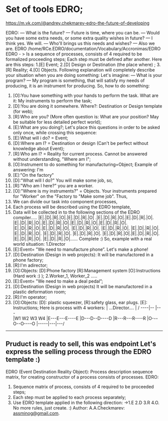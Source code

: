 # Set of tools EDRO;

https://m.vk.com/@andrey.chekmarev-edro-the-future-of-developing


EDRO:
— What is the future?
— Future is time, where you can be.
— Would you have some extra needs, or some extra quality wishes in future?
— I think yes. We will.
— Who'll brings us this needs and wishes?
— Also we are.
EDRO
/home/RCe.EDRO/documentation/Vocabulary/Accronimas/EDRO
EDRO - > Is a sequence of processes, consists of 4 required to be formalized proceeding steps; Each step must be defined after another.
Here are this steps:
1.[E] Event;
2.[D] Design or Destination (the place where) ;
3.[R] Reality;
4.[O] Objects.
Following explanation will completely describe your situation when you are doing something:
Let's imagine:
— What is your program?
— My program is something, that will satisfy my needs of producing, it is an instrument for producing.
So, how to do something:
1) [O]:You have something with your hands to perform the task. What are it: My instruments to perform the task;
2) [D]:You are doing it somewhere. Where?: Destination or Design template (for web);
3) [R]:Who are you? (More often question is: What are your position? May be suitable for less detailed perfect world);
4) [E]:What are you doing?;
Let's place this questions in order to be asked only once, while crossing this sequence:
1) [E]:What will i do? = Event;
2) [D]:Where am I? = Destination or design (Can't be perfect without knowledge about Event);
3) [R]:Who am I? = Reality for current process. Cannot be answered without understanding, "Where am I";
4) [O]:Instrument to do something for manufacturing=Object;
Example of answering:
I'm
1) [E]:"On the factory"
2) [D]:"What will I do?" You will make some job, so,
3) [R]:"Who am I here?" you are a worker.
4) [O]:"Where is my instruments?" = Objects. Your instruments prepared for "Worker" on the "Factory to "Make some job".
Thus,
1) We can divide our task into component processes,
2) Each process will be described using the EDRO template,
3) Data will be collected in to the following sections of the EDRO compiler..…
|E|.|D|.|R|.|O|.|E|.|D|.|R|.|O| .|E|.|D|.|R|.|O|.|E|.|D|.|R|.|O|.
|E|.|D|.|R|.|O|.|E|.|D|.|R|.|O|.|E|.|D|.|R|.|O|.|E|.|D|.|R|.|O|. 
|E|.|D|.|R|.|O|.|E|.|D|.|R|.|O|. |E|.|D|.|R|.|O|. |E|.|D|.|R|.|O|. 
|E|.|D|.|R|.|O|. |E|.|D|.|R|.|O|. |E|.|D|.|R|.|O|. |E|.|D|.|R|.|O|.
|E|.|D|.|R|.|O|.|E|.|D|.|R|.|O|. |E|.|D|.|R|.|O|. |E|.|D|.|R|.|O|.….. Complete :)
So, example with a real world situation:
1.Director
1) [E]:Event= "We need to manufacture phone”. Let's make a phone!
2) [D]:Destination (Design in web projects): It will be manufactored in a phone factory;
3) [R]:I'm adirector;
4) [O]:Objects: [D]:Phone factory [R]:Management system [O]:Instructions (Hard work :) );
2.Worker_1, Worker_2 …..
1) [E]:Event= "We need to make a deal pedal”;
2) [D]:Destination (Design in web projects) It will be manufactored in a plastic deformation room;
3) [R]:I'm operator;
4) [O]:Objects: [D]: plastic squeezer, [R]:safety glass, ear plugs. [E]: Instructions;
Here is process with 4 workers:
| …Director….
| / ----|-- |--- \
|W1 W2 W3 W4
|E---E---E----E
|D---D--D----D
|R---R---R----R
|O---O--O----O
|\-----|---|---/
-----------------------
Pruduct is ready to sell, this was endpoint Let's express the selling process through the EDRO template :)
-----------------------
EDRO (Event Destination Reality Object):
Process description sequence matrix, for creating constructor of a process consists of processes.
EDRO:
1) Sequence matrix of process, consists of 4 required to be proceeded steps;
2) Each step must be applied to each process separately;
3) Use EDRO template applied in the following direction: →1.E 2.D 3.R 4.O.
No more rules, just create. :)
Author: A.A.Checkmarev: assminog@gmail.com.
